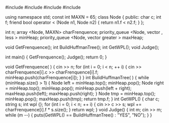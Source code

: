 #include <iostream>
#include <queue>
#include <array>
#include <string>

using namespace std;
const int MAXN = 65;
class Node
{
public:
    char c;
    int f;
    friend bool operator < (Node n1, Node n2)
    {
        return n1.f < n2.f;
    }
};

int n;
array <Node, MAXN> charFrenquence;
priority_queue <Node, vector <Node>, less<Node> > minHeap;
priority_queue <Node, vector <Node> greater<Node> > maxHeap;

void GetFrenquence();
int BuildHuffmanTree();
int GetWPL();
void Judge();

int main()
{
    GetFrenquence();
    Judge();
    return 0;
}

void GetFrenquence( )
{
    cin >> n;
    for (int i = 0; i < n; ++ i) {
        cin >> charFrenquence[i].c >> charFrenquence[i].f;
        minHeap.push(charFrenquence[i]);
    }
}
int BulidHuffmanTree( )
{
    while (minHeap.size() > 1) {
        Node left = minHeap.top();
        minHeap.pop();
        Node right = minHeap.top();
        minHeap.pop();
        minHeap.push(left + right);
        maxHeap.push(left);
        maxHeap.push(right);
    }
    Node tmp = minHeap.top();
    minHeap.pop();
    maxHeap.push(tmp);
    return tmp.f;
}
int GetWPL()
{
    char c;
    string s;
    int wpl {};
    for (int i = 0; i < n; ++ i) {
        cin >> c >> s;
        wpl += charFrenquence[i].f * s.size();
    }
    return wpl;
}
void Judge()
{
    int m;
    cin >> m;
    while (m --) {
        puts(GetWPL() == BuildHuffmanTree() : "YES", "NO");
    }
}
